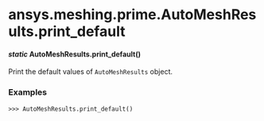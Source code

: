 # ansys.meshing.prime.AutoMeshResults.print_default



#### *static* AutoMeshResults.print_default()

Print the default values of `AutoMeshResults` object.

### Examples

```pycon
>>> AutoMeshResults.print_default()
```

<!-- !! processed by numpydoc !! -->
